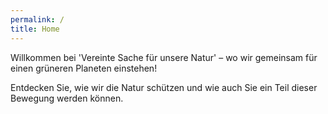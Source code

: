 ```yaml
---
permalink: /
title: Home
---
```

Willkommen bei 'Vereinte Sache für unsere Natur' – wo wir gemeinsam für einen grüneren Planeten einstehen! 

Entdecken Sie, wie wir die Natur schützen und wie auch Sie ein Teil dieser Bewegung werden können.
